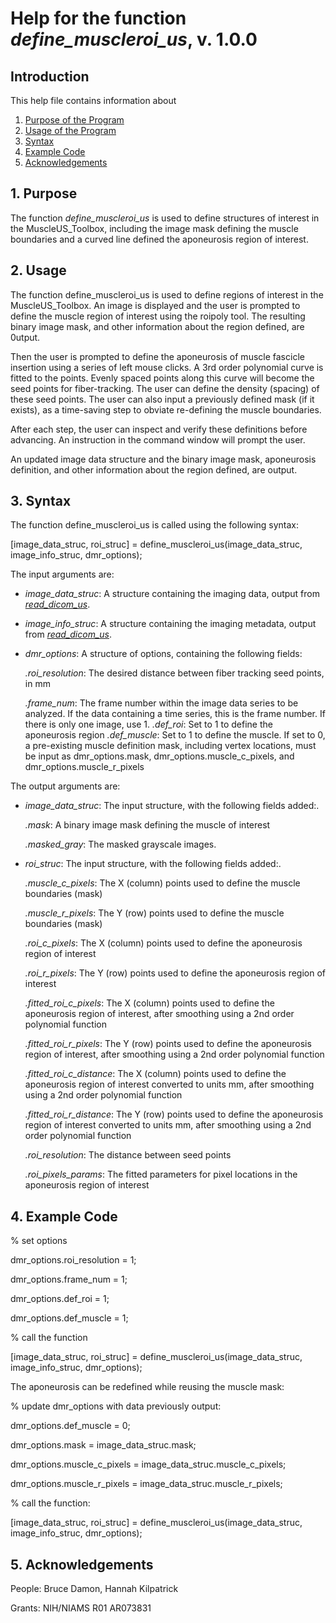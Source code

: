 # Help for the function <i>define_muscleroi_us</i>, v. 1.0.0

## Introduction

This help file contains information about
1) [Purpose of the Program](https://github.com/bdamon/MuscleUS_Toolbox/blob/master/Help/Help-for-define_muscleroi_us.md#1-purpose)
2) [Usage of the Program](https://github.com/bdamon/MuscleUS_Toolbox/blob/master/Help/Help-for-define_muscleroi_us.md#2-usage)
3) [Syntax](https://github.com/bdamon/MuscleUS_Toolbox/blob/master/Help/Help-for-define_muscleroi_us.md#3-Syntax)
5) [Example Code](https://github.com/bdamon/MuscleUS_Toolbox/blob/master/Help/Help-for-define_muscleroi_us.md#4-Example-Code)
6) [Acknowledgements](https://github.com/bdamon/MuscleUS_Toolbox/blob/master/Help/Help-for-define_muscleroi_us.md#5-Acknowledgements)


## 1. Purpose

The function <i>define_muscleroi_us</i> is used to define structures of interest in the MuscleUS_Toolbox, including the image mask defining the muscle boundaries and a curved line defined the aponeurosis region of interest.  

## 2. Usage
The function define_muscleroi_us is used to define regions of interest in the MuscleUS_Toolbox. An image is displayed and the user is prompted to define the muscle region of interest using the roipoly tool. The resulting binary image mask, and other information about the region defined, are 0utput.

Then the user is prompted to define the aponeurosis of muscle fascicle insertion using a series of left mouse clicks. A 3rd order polynomial curve is fitted to the points. Evenly spaced points along this curve will become the seed points for fiber-tracking.  The user can define the density (spacing) of these seed points. The user can also input a previously defined mask (if it exists), as a time-saving step to obviate re-defining the muscle boundaries.

After each step, the user can inspect and verify these definitions before advancing. An instruction in the command window will prompt the user.

An updated image data structure and the binary image mask, aponeurosis definition, and other information about the region defined, are output.

## 3. Syntax
The function define_muscleroi_us is called using the following syntax:

[image_data_struc, roi_struc] = define_muscleroi_us(image_data_struc, image_info_struc, dmr_options);

The input arguments are:
* <i>image_data_struc</i>: A structure containing the imaging data, output from [<i>read_dicom_us</i>](https://github.com/bdamon/MuscleUS_Toolbox/blob/master/Help/Help-for-read_dicom_us.md).

* <i>image_info_struc</i>: A structure containing the imaging metadata, output from [<i>read_dicom_us</i>](https://github.com/bdamon/MuscleUS_Toolbox/blob/master/Help/Help-for-read_dicom_us.md). 

* <i>dmr_options</i>: A structure of options, containing the following fields:

    <i>.roi_resolution</i>: The desired distance between fiber tracking seed points, in mm
  
    <i>.frame_num</i>: The frame number within the image data series to be analyzed. If the data containing a time series, this is the frame number. If there is only one image, use 1. 
    <i>.def_roi</i>: Set to 1 to define the aponeurosis region
    <i>.def_muscle</i>: Set to 1 to define the muscle.  If set to 0, a pre-existing muscle definition mask, including vertex locations, must be input as dmr_options.mask, dmr_options.muscle_c_pixels, and dmr_options.muscle_r_pixels

The output arguments are:
* <i>image_data_struc</i>: The input structure, with the following fields added:.
   
    <i>.mask</i>: A binary image mask defining the muscle of interest
  
    <i>.masked_gray</i>: The masked grayscale images.
    
* <i>roi_struc</i>: The input structure, with the following fields added:.
   
    <i>.muscle_c_pixels</i>: The X (column) points used to define the muscle boundaries (mask)
  
    <i>.muscle_r_pixels</i>: The Y (row) points used to define the muscle boundaries (mask)
   
    <i>.roi_c_pixels</i>: The X (column) points used to define the aponeurosis region of interest
  
    <i>.roi_r_pixels</i>: The Y (row) points used to define the aponeurosis region of interest
   
    <i>.fitted_roi_c_pixels</i>: The X (column) points used to define the aponeurosis region of interest, after smoothing using a 2nd order polynomial function
  
    <i>.fitted_roi_r_pixels</i>: The Y (row) points used to define the aponeurosis region of interest, after smoothing using a 2nd order polynomial function
  
    <i>.fitted_roi_c_distance</i>: The X (column) points used to define the aponeurosis region of interest converted to units mm, after smoothing using a 2nd order polynomial function
  
    <i>.fitted_roi_r_distance</i>: The Y (row) points used to define the aponeurosis region of interest converted to units mm, after smoothing using a 2nd order polynomial function

    <i>.roi_resolution</i>: The distance between seed points
  
    <i>.roi_pixels_params</i>: The fitted parameters for pixel locations in the aponeurosis region of interest
    
## 4. Example Code

% set options

dmr_options.roi_resolution = 1;

dmr_options.frame_num = 1;

dmr_options.def_roi = 1;

dmr_options.def_muscle = 1;    

% call the function

[image_data_struc, roi_struc] = define_muscleroi_us(image_data_struc, image_info_struc, dmr_options);

The aponeurosis can be redefined while reusing the muscle mask:

% update dmr_options with data previously output:

dmr_options.def_muscle = 0;

dmr_options.mask = image_data_struc.mask;

dmr_options.muscle_c_pixels = image_data_struc.muscle_c_pixels;

dmr_options.muscle_r_pixels = image_data_struc.muscle_r_pixels;

% call the function:

[image_data_struc, roi_struc] = define_muscleroi_us(image_data_struc, image_info_struc, dmr_options);

## 5. Acknowledgements
People: Bruce Damon, Hannah Kilpatrick

Grants: NIH/NIAMS R01 AR073831

